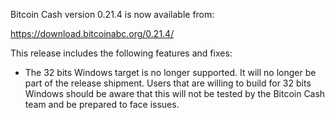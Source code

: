Bitcoin Cash version 0.21.4 is now available from:

  <https://download.bitcoinabc.org/0.21.4/>

This release includes the following features and fixes:
 - The 32 bits Windows target is no longer supported. It will no longer be part
   of the release shipment. Users that are willing to build for 32 bits Windows
   should be aware that this will not be tested by the Bitcoin Cash team and be
   prepared to face issues.
